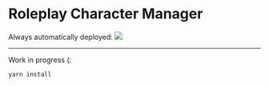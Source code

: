 # Roleplay Character Manager

Always automatically deployed: [![](https://img.shields.io/badge/vercel-demo-black.svg)](https://rp-character-manager.vercel.app/)

---

Work in progress (:

```bash
yarn install
```
